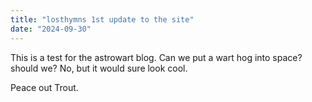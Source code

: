 ```yaml
---
title: "losthymns 1st update to the site"
date: "2024-09-30"
---
```


This is a test for the astrowart blog. 
Can we put a wart hog into space? 
should we? 
No, but it would sure look cool.

Peace out Trout.